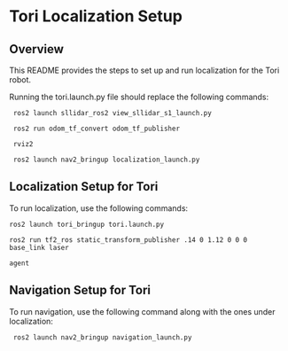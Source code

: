 # Tori Localization Setup

## Overview

This README provides the steps to set up and run localization for the Tori robot.

Running the tori.launch.py file should replace the following commands:

``` ros2 launch sllidar_ros2 view_sllidar_s1_launch.py```

``` ros2 run odom_tf_convert odom_tf_publisher```

``` rviz2```

``` ros2 launch nav2_bringup localization_launch.py```

## Localization Setup for Tori

To run localization, use the following commands:

``` ros2 launch tori_bringup tori.launch.py ```

```ros2 run tf2_ros static_transform_publisher .14 0 1.12 0 0 0  base_link laser```

```agent```

## Navigation Setup for Tori

To run navigation, use the following command along with the ones under localization:

``` ros2 launch nav2_bringup navigation_launch.py```
